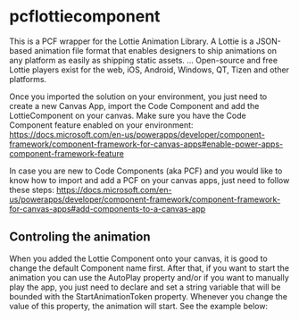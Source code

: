 # pcflottiecomponent
This is a PCF wrapper for the Lottie Animation Library. A Lottie is a JSON-based animation file format that enables designers to ship animations on any platform as easily as shipping static assets. ... Open-source and free Lottie players exist for the web, iOS, Android, Windows, QT, Tizen and other platforms.

Once you imported the solution on your environment, you just need to create a new Canvas App, import the Code Component and add the LottieComponent on your canvas.
Make sure you have the Code Component feature enabled on your environment:
https://docs.microsoft.com/en-us/powerapps/developer/component-framework/component-framework-for-canvas-apps#enable-power-apps-component-framework-feature

In case you are new to Code Components (aka PCF) and you would like to know how to import and add a PCF on your canvas apps, just need to follow these steps:
https://docs.microsoft.com/en-us/powerapps/developer/component-framework/component-framework-for-canvas-apps#add-components-to-a-canvas-app

## Controling the animation
When you added the Lottie Component onto your canvas, it is good to change the default Component name first. After that, if you want to start the animation you can use the AutoPlay property and/or if you want to manually play the app, you just need to declare and set a string variable that will be bounded with the StartAnimationToken property. Whenever you change the value of this property, the animation will start. See the example below:
